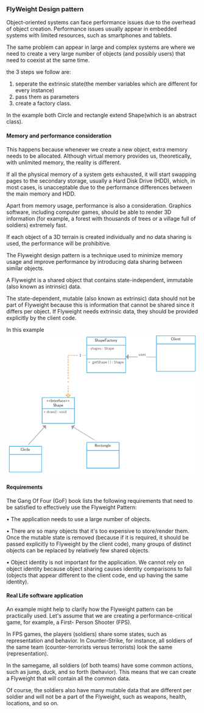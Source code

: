 ### FlyWeight Design pattern
Object-oriented systems can face performance issues due to the
overhead of object creation. Performance issues usually appear
in embedded systems with limited resources, such as smartphones and tablets.

The same problem can appear in large and complex systems are 
where we need to create a very large number of objects (and possibly users) 
that need to coexist at the same time.

the 3 steps we follow are:
1) seperate the extrinsic state(the member variables which are different for every instance)
2) pass them as parameters
3) create a factory class.

In the example both Circle and rectangle extend Shape(which is an abstract class).


#### Memory and performance consideration
This happens because whenever we create a new object, extra memory needs 
to be allocated. Although virtual memory provides us, theoretically, 
with unlimited memory, the reality is different. 

If all the physical memory of a system gets exhausted, 
it will start swapping pages to the secondary storage,
usually a Hard Disk Drive (HDD), which, in most cases, 
is unacceptable due to the performance differences 
between the main memory and HDD.
 
Apart from memory usage, performance is also a consideration. 
Graphics software, including computer games, should be able to render 
3D information (for example, a forest with thousands of trees or a village 
full of soldiers) extremely fast. 

If each object of a 3D terrain is created individually and no data sharing 
is used, the performance will be prohibitive.

The Flyweight design pattern is a technique used to minimize memory usage
 and improve performance by introducing data sharing between similar objects.
 
A Flyweight is a shared object that contains state-independent, 
immutable (also known as intrinsic) data.
  
The state-dependent, mutable (also known as extrinsic) data should not be
part of Flyweight because this is information that cannot be shared since
it differs per object. If Flyweight needs extrinsic data,
they should be provided explicitly by the client code.

In this example
![](FlyWeight.png)

#### Requirements

The Gang Of Four (GoF) book lists the following requirements that need to be satisfied
to effectively use the Flyweight Pattern:

• The application needs to use a large number of objects.

• There are so many objects that it's too expensive to store/render them. Once
the mutable state is removed (because if it is required, it should be passed
explicitly to Flyweight by the client code), many groups of distinct objects
can be replaced by relatively few shared objects.

• Object identity is not important for the application. We cannot rely on object
identity because object sharing causes identity comparisons to fail (objects
that appear different to the client code, end up having the same identity).


#### Real Life software application
An example might help to clarify how the Flyweight pattern can be practically used.
Let's assume that we are creating a performance-critical game, for example, a First-
Person Shooter (FPS). 

In FPS games, the players (soldiers) share some states, such as
representation and behavior. In Counter-Strike, for instance, all soldiers of the same
team (counter-terrorists versus terrorists) look the same (representation).
 
 In the samegame, all soldiers (of both teams) have some common actions, such as jump, duck,
and so forth (behavior). This means that we can create a Flyweight that will contain
all the common data. 

Of course, the soldiers also have many mutable data that are
different per soldier and will not be a part of the Flyweight, such as weapons, health,
locations, and so on.